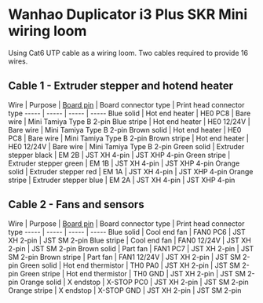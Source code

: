 # Wanhao Duplicator i3 Plus SKR Mini wiring loom

Using Cat6 UTP cable as a wiring loom. Two cables required to provide 16 wires.

## Cable 1 - Extruder stepper and hotend heater

Wire | Purpose | [Board pin](https://github.com/bigtreetech/BIGTREETECH-SKR-mini-E3/blob/master/hardware/BTT%20SKR%20MINI%20E3%20V2.0/Hardware/BTT%20SKR%20MINI%20E3%20V2.0-PIN.pdf) | Board connector type | Print head connector type
----- | ----- | ----- | -----
Blue solid | Hot end heater | HE0 PC8 | Bare wire | Mini Tamiya Type B 2-pin
Blue stripe | Hot end heater | HE0 12/24V | Bare wire | Mini Tamiya Type B 2-pin
Brown solid | Hot end heater | HE0 PC8 | Bare wire | Mini Tamiya Type B 2-pin
Brown stripe | Hot end heater | HE0 12/24V | Bare wire | Mini Tamiya Type B 2-pin
Green solid | Extruder stepper black | EM 2B | JST XH 4-pin | JST XHP 4-pin
Green stripe | Extruder stepper green | EM 1B | JST XH 4-pin | JST XHP 4-pin
Orange solid | Extruder stepper red | EM 1A | JST XH 4-pin | JST XHP 4-pin
Orange stripe | Extruder stepper blue | EM 2A | JST XH 4-pin | JST XHP 4-pin

## Cable 2 - Fans and sensors

Wire | Purpose | [Board pin](https://github.com/bigtreetech/BIGTREETECH-SKR-mini-E3/blob/master/hardware/BTT%20SKR%20MINI%20E3%20V2.0/Hardware/BTT%20SKR%20MINI%20E3%20V2.0-PIN.pdf) | Board connector type | Print head connector type
----- | ----- | ----- | -----
Blue solid | Cool end fan | FAN0 PC6 | JST XH 2-pin | JST SM 2-pin
Blue stripe | Cool end fan | FAN0 12/24V | JST XH 2-pin | JST SM 2-pin
Brown solid | Part fan | FAN1 PC7 | JST XH 2-pin | JST SM 2-pin
Brown stripe | Part fan | FAN1 12/24V | JST XH 2-pin | JST SM 2-pin
Green solid | Hot end thermistor | TH0 PA0 | JST XH 2-pin | JST SM 2-pin
Green stripe | Hot end thermistor | TH0 GND | JST XH 2-pin | JST SM 2-pin
Orange solid | X endstop | X-STOP PC0 | JST XH 2-pin | JST SM 2-pin
Orange stripe | X endstop | X-STOP GND | JST XH 2-pin | JST SM 2-pin
